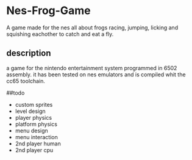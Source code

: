 # Nes-Frog-Game
A game made for the nes all about frogs racing, jumping, licking and squishing eachother to catch and eat a fly.

## description
a game for the nintendo entertainment system programmed in 6502 assembly.
it has been tested on nes emulators and is compiled whit the cc65 toolchain.

##todo
 - custom sprites
 - level design
 - player physics
 - platform physics
 - menu design
 - menu interaction
 - 2nd player human 
 - 2nd player cpu 
 

